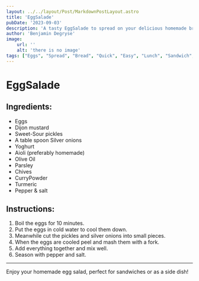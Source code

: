 ```yaml
---
layout: ../../layout/Post/MarkdownPostLayout.astro
title: 'EggSalade'
pubDate: '2023-09-03'
description: 'A tasty EggSalade to spread on your delicious homemade bread.'
author: 'Benjamin Degryse'
image:
    url: ''
    alt: 'there is no image'
tags: ["Eggs", "Spread", "Bread", "Quick", "Easy", "Lunch", "Sandwich", "Mustard", "Pickles", "Curry", "Turmeric", "Cold", "Appetizer", "Party Food"]
---
```


# EggSalade

## Ingredients:
- Eggs
- Dijon mustard
- Sweet-Sour pickles
- A table spoon Silver onions
- Yoghurt
- Aioli (preferably homemade)
- Olive Oil
- Parsley
- Chives
- CurryPowder
- Turmeric
- Pepper & salt

## Instructions:
1. Boil the eggs for 10 minutes.
2. Put the eggs in cold water to cool them down.
3. Meanwhile cut the pickles and silver onions into small pieces.
4. When the eggs are cooled peel and mash them with a fork.
5. Add everything together and mix well.
6. Season with pepper and salt.
---------------

Enjoy your homemade egg salad, perfect for sandwiches or as a side dish!
